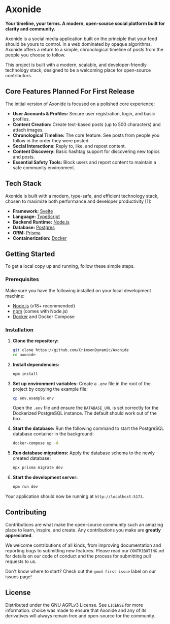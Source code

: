 # Axonide

**Your timeline, your terms. A modern, open-source social platform built for clarity and community.**

Axonide is a social media application built on the principle that your feed should be yours to control. In a web dominated by opaque algorithms, Axonide offers a return to a simple, chronological timeline of posts from the people you choose to follow.

This project is built with a modern, scalable, and developer-friendly technology stack, designed to be a welcoming place for open-source contributors.

## Core Features Planned For First Release

The initial version of Axonide is focused on a polished core experience:

  - **User Accounts & Profiles:** Secure user registration, login, and basic profiles.
  - **Content Creation:** Create text-based posts (up to 500 characters) and attach images.
  - **Chronological Timeline:** The core feature. See posts from people you follow in the order they were posted.
  - **Social Interactions:** Reply to, like, and repost content.
  - **Content Discovery:** Basic hashtag support for discovering new topics and posts.
  - **Essential Safety Tools:** Block users and report content to maintain a safe community environment.

## Tech Stack

Axonide is built with a modern, type-safe, and efficient technology stack, chosen to maximize both performance and developer productivity [1]:

  - **Framework:** [Svelte](https://kit.svelte.dev/)
  - **Language:** [TypeScript](https://www.typescriptlang.org/)
  - **Backend Runtime:** [Node.js](https://nodejs.org/)
  - **Database:** [Postgres](https://www.postgresql.org/)
  - **ORM:** [Prisma](https://www.prisma.io/)
  - **Containerization:** [Docker](https://www.docker.com/)

## Getting Started

To get a local copy up and running, follow these simple steps.

### Prerequisites

Make sure you have the following installed on your local development machine:

  - [Node.js](https://nodejs.org/en/) (v18+ recommended)
  - [npm](https://www.npmjs.com/) (comes with Node.js)
  - [Docker](https://www.docker.com/products/docker-desktop/) and Docker Compose

### Installation

1.  **Clone the repository:** 
    ```sh
    git clone https://github.com/CrimsonDynamic/Axonide
    cd axonide
    ```

2.  **Install dependencies:**

    ```sh
    npm install
    ```

3.  **Set up environment variables:**
    Create a `.env` file in the root of the project by copying the example file:

    ```sh
    cp env.example.env
    ```

    Open the `.env` file and ensure the `DATABASE_URL` is set correctly for the Dockerized PostgreSQL instance. The default should work out of the box.

4.  **Start the database:**
    Run the following command to start the PostgreSQL database container in the background:

    ```sh
    docker-compose up -d
    ```

5.  **Run database migrations:**
    Apply the database schema to the newly created database:

    ```sh
    npx prisma migrate dev
    ```

6.  **Start the development server:**

    ```sh
    npm run dev
    ```

Your application should now be running at `http://localhost:5173`.

## Contributing

Contributions are what make the open-source community such an amazing place to learn, inspire, and create. Any contributions you make are **greatly appreciated**.

We welcome contributions of all kinds, from improving documentation and reporting bugs to submitting new features. Please read our `CONTRIBUTING.md` for details on our code of conduct and the process for submitting pull requests to us.

Don't know where to start? Check out the `good first issue` label on our issues page!

## License

Distributed under the GNU AGPLv3 License. See `LICENSE` for more information. choice was made to ensure that Axonide and any of its derivatives will always remain free and open-source for the community.
